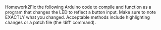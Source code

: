 Homework2Fix the following Arduino code to compile and function as a program that changes the LED to reflect a button input. 
Make sure to note EXACTLY what you changed. 
Acceptable methods include highlighting changes or a patch file (the ‘diff’ command).
